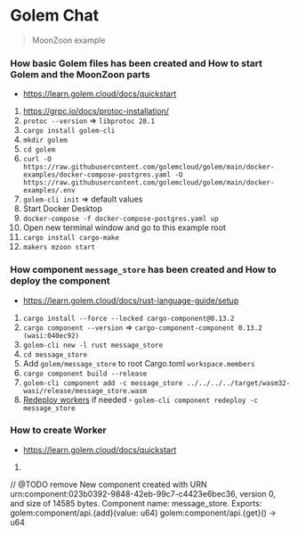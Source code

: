 # Golem Chat
> MoonZoon example

### How basic Golem files has been created and How to start Golem and the MoonZoon parts

- https://learn.golem.cloud/docs/quickstart

1. https://grpc.io/docs/protoc-installation/
2. `protoc --version` => `libprotoc 28.1`
3. `cargo install golem-cli`
4. `mkdir golem`
5. `cd golem`
6. `curl -O https://raw.githubusercontent.com/golemcloud/golem/main/docker-examples/docker-compose-postgres.yaml -O  https://raw.githubusercontent.com/golemcloud/golem/main/docker-examples/.env`
7. `golem-cli init` => default values
8. Start Docker Desktop
9. `docker-compose -f docker-compose-postgres.yaml up`
10. Open new terminal window and go to this example root
11. `cargo install cargo-make`
12. `makers mzoon start`

### How component `message_store` has been created and How to deploy the component

- https://learn.golem.cloud/docs/rust-language-guide/setup

1. `cargo install --force --locked cargo-component@0.13.2`
2. `cargo component --version` => `cargo-component-component 0.13.2 (wasi:040ec92)`
3. `golem-cli new -l rust message_store`
4. `cd message_store`
5. Add `golem/message_store` to root Cargo.toml `workspace.members`
6. `cargo component build --release`
7. `golem-cli component add -c message_store ../../../../target/wasm32-wasi/release/message_store.wasm`
8. [Redeploy workers](https://learn.golem.cloud/docs/cli/components#redeploying-workers) if needed - `golem-cli component redeploy -c message_store`

### How to create Worker

- https://learn.golem.cloud/docs/quickstart

1. 


// @TODO remove
New component created with URN urn:component:023b0392-9848-42eb-99c7-c4423e6bec36, version 0, and size of 14585 bytes.
Component name: message_store.
Exports:
        golem:component/api.{add}(value: u64)
        golem:component/api.{get}() -> u64

